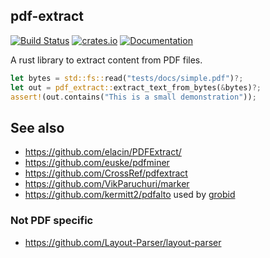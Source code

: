 ## pdf-extract
[![Build Status](https://github.com/jrmuizel/pdf-extract/actions/workflows/rust.yml/badge.svg)](https://github.com/jrmuizel/pdf-extract/actions)
[![crates.io](https://img.shields.io/crates/v/pdf-extract.svg)](https://crates.io/crates/pdf-extract)
[![Documentation](https://docs.rs/pdf-extract/badge.svg)](https://docs.rs/pdf-extract)

A rust library to extract content from PDF files.

```rust
let bytes = std::fs::read("tests/docs/simple.pdf")?;
let out = pdf_extract::extract_text_from_bytes(&bytes)?;
assert!(out.contains("This is a small demonstration"));
```

## See also

- https://github.com/elacin/PDFExtract/
- https://github.com/euske/pdfminer
- https://github.com/CrossRef/pdfextract
- https://github.com/VikParuchuri/marker
- https://github.com/kermitt2/pdfalto used by [grobid](https://github.com/kermitt2/grobid/)

### Not PDF specific
- https://github.com/Layout-Parser/layout-parser
